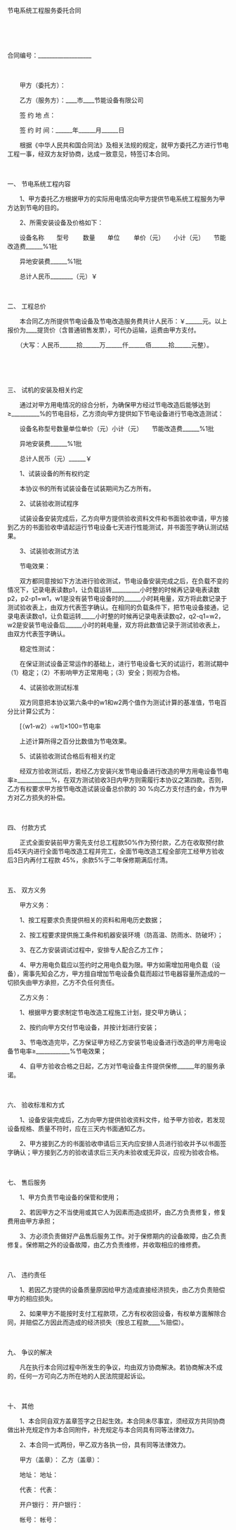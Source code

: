 



节电系统工程服务委托合同



 

　　

　　


 合同编号：___________________
 
　　



　　甲方（委托方）：

　　乙方（服务方）：____市____节能设备有限公司　　

　　签 约 地 点：

　　签 约 时 间：______年______月______日　　

　　根据《中华人民共和国合同法》及相关法规的规定，就甲方委托乙方进行节电工程一事，经双方友好协商，达成一致意见，特签订本合同。

　　

一、
节电系统工程内容

　　1、甲方委托乙方根据甲方的实际用电情况向甲方提供节电系统工程服务为甲方达到节电的目的。

　　2、所需安装设备及价格如下：

　　设备名称　　型号　　 数量　　单位　　 单价（元）　　小计（元）　　节能改造费______%1批

　　异地安装费______%1批

　　总计人民币________（元）￥

　　

二、
工程总价

　　本合同乙方所提供节电设备及节电改造服务费共计人民币：￥______元。以上报价为____提货价（含普通销售发票），可代办运输，运费由甲方支付。

　　（大写：人民币______拾______万______仟______佰______拾______元整）。

　　

　　

三、
试机的安装及相关约定

　　通过对甲方用电情况的综合分析，为确保甲方经过节电改造后能够达到≥__________%的节电目标，乙方须向甲方提供如下节电设备进行节电改造测试：

　　设备名称型号数量单位单价（元）小计（元）　　节能改造费______%1批

　　异地安装费______%1批

　　总计人民币（元）______￥

　　1、试装设备的所有权约定

　　本协议书的所有试装设备在试装期间为乙方所有。

　　2、试装验收测试程序

　　试装设备安装完成后，乙方向甲方提供验收资料文件和书面验收申请，甲方接到乙方的书面验收申请起运行节电设备七天进行性能测试，并书面签字确认测试结果。

　　3、试装验收测试方法

　　节电效果：

　　双方都同意按如下方法进行验收测试，节电设备安装完成之后，在负载不变的情况下，记录电表读数p1，让负载运转__________小时整的时候再记录电表读数p2，p2-p1=w1，w1是没有装节电设备时的______小时耗电量，双方将此数记录于测试验收表上，由双方代表签字确认。在相同的负载条件下，把节电设备接通，记录电表读数q1，让负载运转_____小时整的时候再记录电表读数q2，q2-q1=w2，w2是安装节电设备后______小时的耗电量，双方将此数值记录于测试验收表上，由双方代表签字确认。

　　稳定性测试：

　　在保证测试设备正常运作的基础上，进行节电设备七天的试运行，若测试期中（1）稳定；（2）不影响甲方正常用电；（3）安全；则视为合格。

　　4、试装验收测试标准

　　双方同意把本协议第六条中的w1和w2两个值作为测试计算的基准值，节电百分比计算公式为：

　　[（w1-w2）÷w1]×100=节电率

　　上述计算所得之百分比数值为节电效果。

　　5、试装验收测试合格后有相关约定

　　经双方验收测试后，若经乙方安装兴发节电设备进行改造的甲方用电设备节电率≥____________%，在双方测试验收3日内甲方则需履行本协议之第四款。否则，乙方有权要求甲方按节电改造试装设备总价款的 30 %向乙方支付违约金，作为甲方对乙方损失的补偿。

　　

四、
付款方式

　　正式全面安装前甲方需先支付总工程款50%作为预付款，乙方在收取预付款后45天内进行全面节电改造工程并完工，全面节电改造工程全部完工经甲方验收后3日内再付工程款 45%，余款5%于二年保修期满后付清。

　　

五、
双方义务

　　甲方义务：

　　1、按工程要求负责提供相关的资料和用电历史数据；

　　2、按工程要求提供施工条件和机器安装环境（防高温、防雨水、防破坏）；

　　3、在乙方安装调试过程中，安排专人配合乙方工作；

　　4、甲方用电负载应以签约时之用电负载为限。甲方如需增加用电负载（设备），需事先知会乙方，甲方擅自增加节电设备负载而超过节电器容量所造成的一切损失由甲方承担，乙方不负任何责任。

　　乙方义务：

　　1、根据甲方要求制定节电改造工程施工计划，提交甲方确认；

　　2、按约向甲方交付节电设备，并按计划进行安装；

　　3、节电改造完毕，乙方保证甲方经乙方安装节电设备进行改造的甲方用电设备节电率≥____________%节电效果；

　　4、自甲方验收合格之日起，乙方对节电设备主件提供保修______年的服务承诺。

　　

六、
验收标准和方式

　　1、设备安装完成后，乙方向甲方提供验收资料文件，给予甲方验收，若发现设备规格、质量不符时，应在三天内书面通知乙方。

　　2、甲方接到乙方的书面验收申请后三天内应安排人员进行验收并予以书面签字确认；甲方接到乙方的验收请求后三天内未验收或无异议，应视为验收合格。

　　

七、
售后服务

　　1、甲方负责节电设备的保管和使用；

　　2、若因甲方之不当使用或其它人为因素而造成损坏，由乙方负责修复，修复费用由甲方承担；

　　3、方必须负责做好产品售后服务工作。对于保修期内的设备故障，由乙负责修复。保修期之外的设备故障，由乙方负责维修，并收取相应的维修费。

　　

八、
违约责任

　　1、若因乙方提供的设备质量原因给甲方造成直接经济损失，由乙方负责赔偿甲方的相应损失。

　　2、如果甲方不能按时支付工程款项，乙方有权收回设备，有权单方面解除合同，并赔偿乙方因此而造成的经济损失（按总工程款____%赔偿）。

　　

九、
争议的解决

　　凡在执行本合同过程中所发生的争议，均由双方协商解决。若协商解决不成的，任何一方可向乙方所在地的人民法院提起诉讼。

　　

十、
其他

　　1、本合同自双方盖章签字之日起生效。本合同未尽事宜，须经双方共同协商做出补充规定作为本合同附件，补充规定与本合同具有同等法律效力。

　　2、本合同一式两份，甲乙双方各执一份，具有同等法律效力。　　

　　甲方（盖章）： 乙方（盖章）：

　　地址： 地址：

　　代表： 代表：

　　开户银行： 开户银行：

　　帐号： 帐号：
